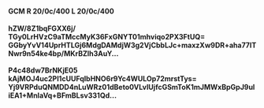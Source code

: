 #### GCM R 20/0c/400 L 20/0c/400
**hZW/8Z1bqFGXX6j/**<br/>**TGy0LrHVzC9aTMccMyK36FxGNYT01mhviqo2PX3FtUQ=**<br/>**GGbyYvV14UprHTLGj6MdgDAMdjW3g2VjCbbLJc+maxzXw9DR+aha77ITNwr9n54ke4bp/MKrBZlh3AuY...**<br/><br/>
**P4c48dw7BrNKjE05**<br/>**kAjMOJ4uc2PI1cUUFqlbHNO6r9Yc4WULOp72mrstTys=**<br/>**Yj9VRPduQNMDD4nLuWRz01dBeto0VLvIUjfcGSmToK1mJMWxBpGpJ9uIiEA1+MnIaVq+BFmBLsv331Qd...**